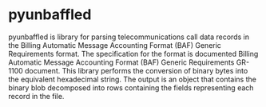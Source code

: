 # pyunbaffled

pyunbaffled is library for parsing telecommunications call data records in the Billing Automatic Message Accounting Format (BAF) Generic Requirements format. The specification for the format is documented Billing Automatic Message Accounting Format (BAF) Generic Requirements GR-1100 document. This library performs the conversion of binary bytes into the equivalent hexadecimal string. The output is an object that contains the binary blob decomposed into rows containing the fields representing each record in the file. 
